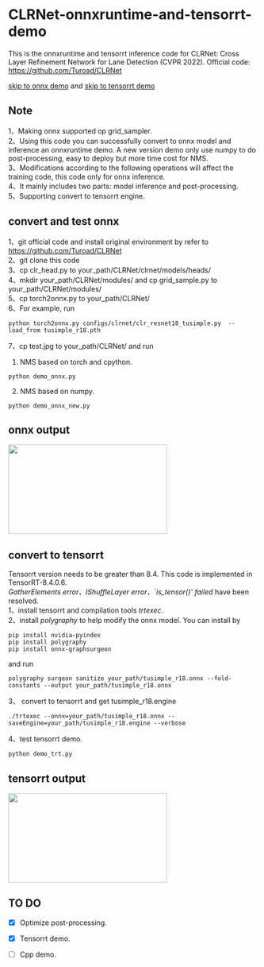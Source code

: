 # CLRNet-onnxruntime-and-tensorrt-demo
This is the onnxruntime and tensorrt inference code for CLRNet: Cross Layer Refinement Network for Lane Detection (CVPR 2022). Official code: https://github.com/Turoad/CLRNet

[skip to onnx demo](#onnx) and [skip to tensorrt demo](#tensorrt)

## Note
1、Making onnx supported op grid_sampler. <br>
2、Using this code you can successfully convert to onnx model and inference an onnxruntime demo. A new version demo only use numpy to do post-processing,  easy to deploy but more time cost for NMS. <br>
3、Modifications according to the following operations will affect the training code, this code only for onnx inference. <br> 
4、It mainly includes two parts: model inference and post-processing. <br>
5、Supporting convert to tensorrt engine.

## convert and test onnx <a name="onnx"></a>
1、git official code and install original environment by refer to https://github.com/Turoad/CLRNet <br>
2、git clone this code <br>
3、cp clr_head.py   to your_path/CLRNet/clrnet/models/heads/ <br>
4、mkdir your_path/CLRNet/modules/ and cp grid_sample.py to your_path/CLRNet/modules/ <br>
5、cp torch2onnx.py  to your_path/CLRNet/ <br>
6、For example, run
```
python torch2onnx.py configs/clrnet/clr_resnet18_tusimple.py  --load_from tusimple_r18.pth
```
7、cp test.jpg to your_path/CLRNet/  and run

1) NMS based on torch and cpython. 
```
python demo_onnx.py
````
2) NMS based on numpy.
```
python demo_onnx_new.py 
```
## onnx output 

<img src="https://github.com/xuanandsix/CLRNet-onnxruntime-and-tensorrt-demo/raw/main/imgs/output_onnx.png" width="320" height="180">

## convert to tensorrt <a name="tensorrt"></a>
Tensorrt version needs to be greater than 8.4. This code is implemented in TensorRT-8.4.0.6. <br>
*GatherElements error、IShuffleLayer error、`is_tensor()' failed* have been resolved. <br>
1、install tensorrt and compilation tools *trtexec*. <br>
2、install *polygraphy* to help modify the onnx model. You can install by
```
pip install nvidia-pyindex
pip install polygraphy
pip install onnx-graphsurgeon
```
and run
```
polygraphy surgeon sanitize your_path/tusimple_r18.onnx --fold-constants --output your_path/tusimple_r18.onnx
```
3、 convert to tensorrt and get tusimple_r18.engine
```
./trtexec --onnx=your_path/tusimple_r18.onnx --saveEngine=your_path/tusimple_r18.engine --verbose
```
4、test tensorrt demo.
```
python demo_trt.py
```

## tensorrt output 

<img src="https://github.com/xuanandsix/CLRNet-onnxruntime-and-tensorrt-demo/raw/main/imgs/output_trt.png" width="320" height="180">


## TO DO 
- [x] Optimize post-processing. 
- [x] Tensorrt demo.
- [ ] Cpp demo.


